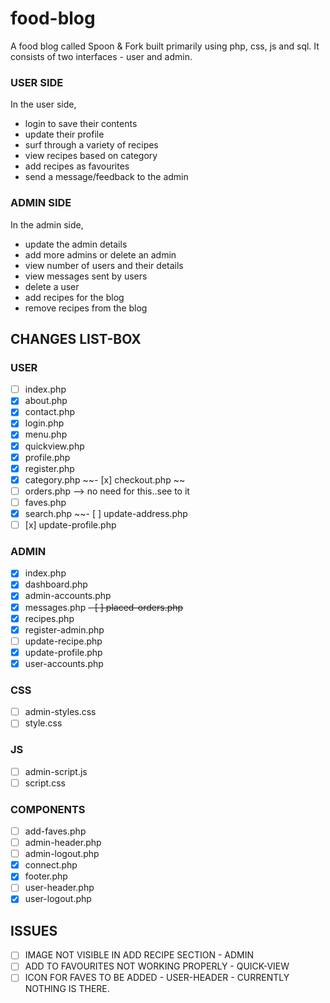 # food-blog

A food blog called Spoon & Fork built primarily using php, css, js and sql.
It consists of two interfaces - user and admin.

### USER SIDE 

In the user side, 
- login to save their contents
- update their profile
- surf through a variety of recipes 
- view recipes based on category
- add recipes as favourites
- send a message/feedback to the admin


### ADMIN SIDE

In the admin side,
- update the admin details
- add more admins or delete an admin
- view number of users and their details
- view messages sent by users
- delete a user
- add recipes for the blog
- remove recipes from the blog

## CHANGES LIST-BOX

### USER

- [ ] index.php
- [x] about.php
- [x] contact.php
- [x] login.php
- [x] menu.php
- [x] quickview.php
- [x] profile.php
- [x] register.php
- [x] category.php
~~- [x] checkout.php ~~
- [ ] orders.php --> no need for this..see to it
- [ ] faves.php
- [x] search.php
~~- [ ] update-address.php
- [ ]  [x] update-profile.php

### ADMIN
- [x] index.php
- [x] dashboard.php
- [x] admin-accounts.php
- [x] messages.php
~~- [ ] placed-orders.php~~
- [x] recipes.php
- [x] register-admin.php
- [ ] update-recipe.php
- [x] update-profile.php
- [x] user-accounts.php

### CSS

- [ ] admin-styles.css
- [ ] style.css

### JS

- [ ] admin-script.js
- [ ] script.css

### COMPONENTS
- [ ] add-faves.php
- [ ] admin-header.php
- [ ] admin-logout.php
- [x] connect.php
- [x] footer.php
- [ ] user-header.php
- [x] user-logout.php

## ISSUES

- [ ] IMAGE NOT VISIBLE IN ADD RECIPE SECTION - ADMIN
- [ ] ADD TO FAVOURITES NOT WORKING PROPERLY - QUICK-VIEW
- [ ] ICON FOR FAVES TO BE ADDED - USER-HEADER - CURRENTLY NOTHING IS THERE.
